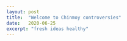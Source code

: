 ```yaml
---
layout: post
title:  "Welcome to Chinmoy controversies"
date:   2020-06-25
excerpt: "fresh ideas healthy"
---
```


